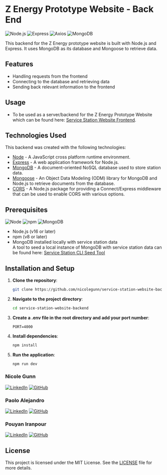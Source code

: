 # Z Energy Prototype Website - Back End

![Node.js](https://img.shields.io/badge/Node.js-339933?style=for-the-badge&logo=nodedotjs&logoColor=white)
![Express](https://img.shields.io/badge/Express-000000?style=for-the-badge&logo=express&logoColor=white)
![Axios](https://img.shields.io/badge/Axios-5A29E4?style=for-the-badge&logo=axios&logoColor=white)
![MongoDB](https://img.shields.io/badge/MongoDB-47A248?style=for-the-badge&logo=mongodb&logoColor=white)

This backend for the Z Energy prototype website is built with Node.js and Express. It uses MongoDB as its database and Mongoose to retrieve data.

## Features

- Handling requests from the frontend
- Connecting to the database and retrieving data
- Sending back relevant information to the frontend

## Usage

- To be used as a server/backend for the Z Energy Prototype Website which can be found here: [Service Station Website Frontend](https://github.com/nicolegunn/service-station-website-frontend.git).

## Technologies Used

This backend was created with the following technologies:

- [Node](https://nodejs.org/) - A JavaScript cross platform runtime environment.
- [Express](https://expressjs.com/) - A web application framework for Node.js.
- [MongoDB](https://www.mongodb.com/) - A document-oriented NoSQL database used to store station data.
- [Mongoose](https://mongoosejs.com/) - An Object Data Modeling (ODM) library for MongoDB and Node.js to retrieve documents from the database.
- [CORS](https://www.npmjs.com/package/cors) - A Node.js package for providing a Connect/Express middleware that can be used to enable CORS with various options.

## Prerequisites

![Node](https://img.shields.io/badge/Node.js-16.0.0-green?style=for-the-badge&logo=node.js&logoColor=white)
![npm](https://img.shields.io/badge/npm-8.0.0-red?style=for-the-badge&logo=npm&logoColor=white)
![MongoDB](https://img.shields.io/badge/MongoDB-47A248?style=for-the-badge&logo=mongodb&logoColor=white)

- Node.js (v16 or later)
- npm (v8 or later)
- MongoDB installed locally with service station data  
  A tool to seed a local instance of MongoDB with service station data can be found here: [Service Station CLI Seed Tool](https://github.com/nicolegunn/cli-mongodb-seed-service-stations.git)

## Installation and Setup

1. **Clone the repository**:
   ```sh
   git clone https://github.com/nicolegunn/service-station-website-backend.git
   ```
2. **Navigate to the project directory**:
   ```sh
   cd service-station-website-backend
   ```
3. **Create a .env file in the root directory and add your port number**:
   ```env
   PORT=4000
   ```
4. **Install dependencies**:
   ```sh
   npm install
   ```
5. **Run the application**:
   ```sh
   npm run dev
   ```

### **Nicole Gunn**

[![LinkedIn](https://img.shields.io/badge/LinkedIn-0A66C2?style=for-the-badge&logo=linkedin&logoColor=white)](https://www.linkedin.com/in/nicole-gunn-a582ba23b/)
[![GitHub](https://img.shields.io/badge/GitHub-181717?style=for-the-badge&logo=github&logoColor=white)](https://github.com/nicolegunn)

### **Paolo Alejandro**

[![LinkedIn](https://img.shields.io/badge/LinkedIn-0A66C2?style=for-the-badge&logo=linkedin&logoColor=white)](https://www.linkedin.com/in/paolo-alejandro-2b0941126/)
[![GitHub](https://img.shields.io/badge/GitHub-181717?style=for-the-badge&logo=github&logoColor=white)](https://github.com/jpmal22)

### **Pouyan Iranpour**

[![LinkedIn](https://img.shields.io/badge/LinkedIn-0A66C2?style=for-the-badge&logo=linkedin&logoColor=white)](https://www.linkedin.com/in/pouyan-iranpour-b112a6b6/)
[![GitHub](https://img.shields.io/badge/GitHub-181717?style=for-the-badge&logo=github&logoColor=white)](https://github.com/pouyaniranpour)

## License

This project is licensed under the MIT License. See the [LICENSE](LICENSE) file for more details.
